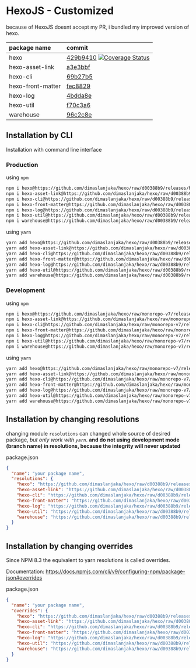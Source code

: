 # HexoJS - Customized
because of HexoJS doesnt accept my PR, i bundled my improved version of hexo.

| package name | commit |
| :--- | :--- | 
| hexo | [429b9410](https://github.com/dimaslanjaka/hexo/commit/429b9410)  [![Coverage Status](https://coveralls.io/repos/github/dimaslanjaka/hexo/badge.svg)](https://coveralls.io/github/dimaslanjaka/hexo) | 
| hexo-asset-link | [a3e3bbf](https://github.com/dimaslanjaka/hexo-asset-link/commit/a3e3bbf) | 
| hexo-cli | [69b27b5](https://github.com/dimaslanjaka/hexo-cli/commit/69b27b5) | 
| hexo-front-matter | [fec8829](https://github.com/dimaslanjaka/hexo-front-matter/commit/fec8829) | 
| hexo-log | [4bdda8e](https://github.com/dimaslanjaka/hexo-log/commit/4bdda8e) | 
| hexo-util | [f70c3a6](https://github.com/dimaslanjaka/hexo-util/commit/f70c3a6) | 
| warehouse | [96c2c8e](https://github.com/dimaslanjaka/warehouse/commit/96c2c8e) | 

## Installation by CLI
Installation with command line interface

### Production

using `npm`
```bash
npm i hexo@https://github.com/dimaslanjaka/hexo/raw/d00388b9/releases/hexo.tgz
npm i hexo-asset-link@https://github.com/dimaslanjaka/hexo/raw/d00388b9/releases/hexo-asset-link.tgz
npm i hexo-cli@https://github.com/dimaslanjaka/hexo/raw/d00388b9/releases/hexo-cli.tgz
npm i hexo-front-matter@https://github.com/dimaslanjaka/hexo/raw/d00388b9/releases/hexo-front-matter.tgz
npm i hexo-log@https://github.com/dimaslanjaka/hexo/raw/d00388b9/releases/hexo-log.tgz
npm i hexo-util@https://github.com/dimaslanjaka/hexo/raw/d00388b9/releases/hexo-util.tgz
npm i warehouse@https://github.com/dimaslanjaka/hexo/raw/d00388b9/releases/warehouse.tgz
```

using `yarn`
```bash
yarn add hexo@https://github.com/dimaslanjaka/hexo/raw/d00388b9/releases/hexo.tgz
yarn add hexo-asset-link@https://github.com/dimaslanjaka/hexo/raw/d00388b9/releases/hexo-asset-link.tgz
yarn add hexo-cli@https://github.com/dimaslanjaka/hexo/raw/d00388b9/releases/hexo-cli.tgz
yarn add hexo-front-matter@https://github.com/dimaslanjaka/hexo/raw/d00388b9/releases/hexo-front-matter.tgz
yarn add hexo-log@https://github.com/dimaslanjaka/hexo/raw/d00388b9/releases/hexo-log.tgz
yarn add hexo-util@https://github.com/dimaslanjaka/hexo/raw/d00388b9/releases/hexo-util.tgz
yarn add warehouse@https://github.com/dimaslanjaka/hexo/raw/d00388b9/releases/warehouse.tgz

```

### Development

using `npm`
```bash
npm i hexo@https://github.com/dimaslanjaka/hexo/raw/monorepo-v7/releases/hexo.tgz
npm i hexo-asset-link@https://github.com/dimaslanjaka/hexo/raw/monorepo-v7/releases/hexo-asset-link.tgz
npm i hexo-cli@https://github.com/dimaslanjaka/hexo/raw/monorepo-v7/releases/hexo-cli.tgz
npm i hexo-front-matter@https://github.com/dimaslanjaka/hexo/raw/monorepo-v7/releases/hexo-front-matter.tgz
npm i hexo-log@https://github.com/dimaslanjaka/hexo/raw/monorepo-v7/releases/hexo-log.tgz
npm i hexo-util@https://github.com/dimaslanjaka/hexo/raw/monorepo-v7/releases/hexo-util.tgz
npm i warehouse@https://github.com/dimaslanjaka/hexo/raw/monorepo-v7/releases/warehouse.tgz
```

using `yarn`
```bash
yarn add hexo@https://github.com/dimaslanjaka/hexo/raw/monorepo-v7/releases/hexo.tgz
yarn add hexo-asset-link@https://github.com/dimaslanjaka/hexo/raw/monorepo-v7/releases/hexo-asset-link.tgz
yarn add hexo-cli@https://github.com/dimaslanjaka/hexo/raw/monorepo-v7/releases/hexo-cli.tgz
yarn add hexo-front-matter@https://github.com/dimaslanjaka/hexo/raw/monorepo-v7/releases/hexo-front-matter.tgz
yarn add hexo-log@https://github.com/dimaslanjaka/hexo/raw/monorepo-v7/releases/hexo-log.tgz
yarn add hexo-util@https://github.com/dimaslanjaka/hexo/raw/monorepo-v7/releases/hexo-util.tgz
yarn add warehouse@https://github.com/dimaslanjaka/hexo/raw/monorepo-v7/releases/warehouse.tgz

```

## Installation by changing resolutions
changing module `resolutions` can changed whole source of desired package, _but only work with `yarn`_. **and do not using development mode (branch name) in resolutions, because the integrity will never updated**

package.json
```json
{
  "name": "your package name",
  "resolutions": {
    "hexo": "https://github.com/dimaslanjaka/hexo/raw/d00388b9/releases/hexo.tgz",
    "hexo-asset-link": "https://github.com/dimaslanjaka/hexo/raw/d00388b9/releases/hexo-asset-link.tgz",
    "hexo-cli": "https://github.com/dimaslanjaka/hexo/raw/d00388b9/releases/hexo-cli.tgz",
    "hexo-front-matter": "https://github.com/dimaslanjaka/hexo/raw/d00388b9/releases/hexo-front-matter.tgz",
    "hexo-log": "https://github.com/dimaslanjaka/hexo/raw/d00388b9/releases/hexo-log.tgz",
    "hexo-util": "https://github.com/dimaslanjaka/hexo/raw/d00388b9/releases/hexo-util.tgz",
    "warehouse": "https://github.com/dimaslanjaka/hexo/raw/d00388b9/releases/warehouse.tgz"
  }
}
```

## Installation by changing overrides

Since NPM 8.3 the equivalent to yarn resolutions is called overrides.

Documentation: https://docs.npmjs.com/cli/v9/configuring-npm/package-json#overrides

package.json
```json
{
  "name": "your package name",
  "overrides": {
    "hexo": "https://github.com/dimaslanjaka/hexo/raw/d00388b9/releases/hexo.tgz",
    "hexo-asset-link": "https://github.com/dimaslanjaka/hexo/raw/d00388b9/releases/hexo-asset-link.tgz",
    "hexo-cli": "https://github.com/dimaslanjaka/hexo/raw/d00388b9/releases/hexo-cli.tgz",
    "hexo-front-matter": "https://github.com/dimaslanjaka/hexo/raw/d00388b9/releases/hexo-front-matter.tgz",
    "hexo-log": "https://github.com/dimaslanjaka/hexo/raw/d00388b9/releases/hexo-log.tgz",
    "hexo-util": "https://github.com/dimaslanjaka/hexo/raw/d00388b9/releases/hexo-util.tgz",
    "warehouse": "https://github.com/dimaslanjaka/hexo/raw/d00388b9/releases/warehouse.tgz"
  }
}
```
